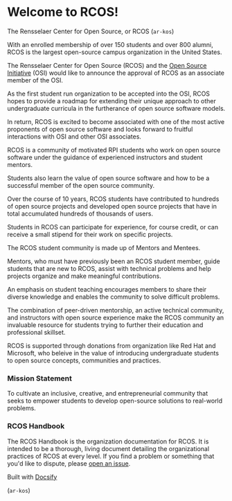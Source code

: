 # Welcome to RCOS!

<!-- This repository exists to introduce each new semester of RCOS. The presentation folder contains a [reveal.js](https://github.com/hakimel/reveal.js) presentation that is shown on the first day of class. This README contains all the information in the presentation in a bit more detail. -->

The Rensselaer Center for Open Source, or RCOS (`ar-kos`)

With an enrolled membership of over 150 students and over 800 alumni, RCOS is the largest open-source campus organization in the United States.

The Rensselaer Center for Open Source (RCOS) and the [Open Source Initiative](https://opensource.org/) (OSI) would like to announce the approval of RCOS as an associate member of the OSI.

As the first student run organization to be accepted into the OSI, RCOS hopes to provide a roadmap for extending their unique approach to other undergraduate curricula in the furtherance of open source software models.

In return, RCOS is excited to become associated with one of the most active proponents of open source software and looks forward to fruitful interactions with OSI and other OSI associates.

RCOS is a community of motivated RPI students who work on open source software under the guidance of experienced instructors and student mentors.

Students also learn the value of open source software and how to be a successful member of the open source community.

Over the course of 10 years, RCOS students have contributed to hundreds of open source projects and developed open source projects that have in total accumulated hundreds of thousands of users.

Students in RCOS can participate for experience, for course credit, or can receive a small stipend for their work on specific projects.

The RCOS student community is made up of Mentors and Mentees.

Mentors, who must have previously been an RCOS student member, guide students that are new to RCOS, assist with technical problems and help projects organize and make meaningful contributions.

An emphasis on student teaching encourages members to share their diverse knowledge and enables the community to solve difficult problems.

The combination of peer-driven mentorship, an active technical community, and instructors with open source experience make the RCOS community an invaluable resource for students trying to further their education and professional skillset.

RCOS is supported through donations from organization like Red Hat and Microsoft, who beleive in the value of introducing undergraduate students to open source concepts, communities and practices.

### Mission Statement

To cultivate an inclusive, creative, and entrepreneurial community that seeks to empower students to develop open-source solutions to real-world problems.

### RCOS Handbook
The RCOS Handbook is the organization documentation for RCOS. It is intended to be a thorough, living document detailing the organizational practices of RCOS at every level. If you find a problem or something that you'd like to dispute, please [open an issue](https://github.com/rcos/handbook/issues/new).

Built with [Docsify](https://docsify.js.org)

(`ar-kos`)
